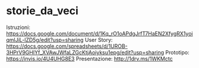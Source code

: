 # storie_da_veci

Istruzioni: https://docs.google.com/document/d/1Kq_rO1oAPdgJrfT7HaEN2XfygRX1yoiqmlJiL-lZD5g/edit?usp=sharing
User Story: https://docs.google.com/spreadsheets/d/1UROB-3HPrV9GHIYf_XVAwJWfaLZGcKtjAoiyksu1epg/edit?usp=sharing
Prototipo: https://invis.io/4U4UHG8E3
Presentazione: http://1drv.ms/1WKMctc